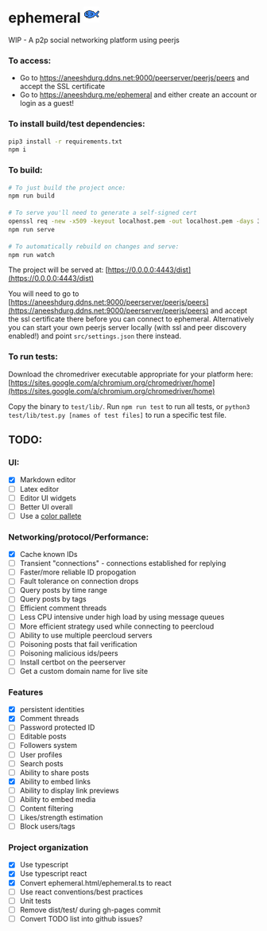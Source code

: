 <h1>
    ephemeral
    <img src="https://raw.githubusercontent.com/aneeshdurg/ephemeral/main/src/assets/logo.png"/>
</h1>

WIP - A p2p social networking platform using peerjs

### To access:

- Go to https://aneeshdurg.ddns.net:9000/peerserver/peerjs/peers and accept the SSL certificate
- Go to https://aneeshdurg.me/ephemeral and either create an account or login as a guest!

### To install build/test dependencies:
```bash
pip3 install -r requirements.txt
npm i
```

### To build:
```bash
# To just build the project once:
npm run build

# To serve you'll need to generate a self-signed cert
openssl req -new -x509 -keyout localhost.pem -out localhost.pem -days 365 -nodes
npm run serve

# To automatically rebuild on changes and serve:
npm run watch
```

The project will be served at: [https://0.0.0.0:4443/dist](https://0.0.0.0:4443/dist)

You will need to go to
[https://aneeshdurg.ddns.net:9000/peerserver/peerjs/peers](https://aneeshdurg.ddns.net:9000/peerserver/peerjs/peers)
and accept the ssl certificate there before you can connect to ephemeral.
Alternatively you can start your own peerjs server locally (with ssl and peer
discovery enabled!) and point `src/settings.json` there instead.

### To run tests:
Download the chromedriver executable appropriate for your platform here:
[https://sites.google.com/a/chromium.org/chromedriver/home](https://sites.google.com/a/chromium.org/chromedriver/home)

Copy the binary to `test/lib/`.
Run `npm run test` to run all tests, or `python3 test/lib/test.py [names of test
files]` to run a specific test file.

## TODO:

### UI:
- [x] Markdown editor
- [ ] Latex editor
- [ ] Editor UI widgets
- [ ] Better UI overall
- [ ] Use a [color pallete](https://palette.ninja/#26556a-#266a63-#4bc2d0-#348790-#26636a)

### Networking/protocol/Performance:
- [x] Cache known IDs
- [ ] Transient "connections" - connections established for replying
- [ ] Faster/more reliable ID propogation
- [ ] Fault tolerance on connection drops
- [ ] Query posts by time range
- [ ] Query posts by tags
- [ ] Efficient comment threads
- [ ] Less CPU intensive under high load by using message queues
- [ ] More efficient strategy used while connecting to peercloud
- [ ] Ability to use multiple peercloud servers
- [ ] Poisoning posts that fail verification
- [ ] Poisoning malicious ids/peers
- [ ] Install certbot on the peerserver
- [ ] Get a custom domain name for live site

### Features
- [x] persistent identities
- [x] Comment threads
- [ ] Password protected ID
- [ ] Editable posts
- [ ] Followers system
- [ ] User profiles
- [ ] Search posts
- [ ] Ability to share posts
- [x] Ability to embed links
- [ ] Ability to display link previews
- [ ] Ability to embed media
- [ ] Content filtering
- [ ] Likes/strength estimation
- [ ] Block users/tags

### Project organization
- [x] Use typescript
- [x] Use typescript react
- [x] Convert ephemeral.html/ephemeral.ts to react
- [ ] Use react conventions/best practices
- [ ] Unit tests
- [ ] Remove dist/test/ during gh-pages commit
- [ ] Convert TODO list into github issues?
